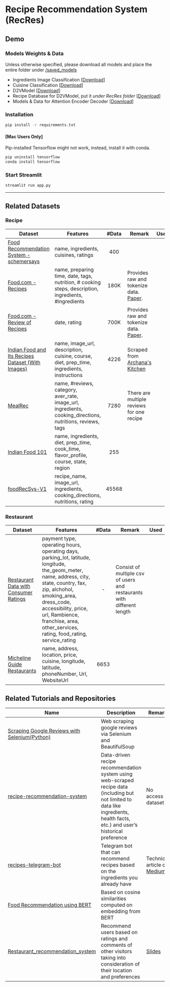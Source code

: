 # Recipe Recommendation System (RecRes)

## Demo

### Models Weights & Data

Unless otherwise specified, please download all models and place the entire folder under [/saved_models](saved_models)

- Ingredients Image Classification [[Download](https://drive.google.com/drive/folders/14bD6szRrTCwEss9i5jHvZ0mNyCOLuava?usp=drive_link)]
- Cuisine Classification [[Download](https://drive.google.com/file/d/1-jsCInkVSk9To1r0nWCZW8GUx45134VK/view?usp=sharing)]
- D2VModel [[Download](https://drive.google.com/drive/folders/1lBGBfxXnh_x80Qj_cYpRqE7_OcR8vjdq?usp=sharing)]
- Recipe Database for D2VModel, put it *under RecRes folder* [[Download](https://drive.google.com/file/d/1QNrfE1Ibs6EuWMEluwhiocnLRhQKBuuK/view?usp=sharing)]
- Models & Data for Attention Encoder Decoder [[Download](https://drive.google.com/drive/folders/1Ysxu3OsSfOaKf0S7WWR4fjzqx4pTepNx?usp=sharing)]

### Installation

```bash
pip install -r requirements.txt
```

#### [Mac Users Only]

Pip-installed Tensorflow might not work, instead, install it with conda.

```bash
pip uninstall tensorflow
conda install tensorflow
```

### Start Streamlit

```python
streamlit run app.py
```

---

## Related Datasets

### Recipe

| Dataset                                                                                                                                             | Features                                                                                                   | #Data | Remark                                                                       | Used |
| --------------------------------------------------------------------------------------------------------------------------------------------------- | ---------------------------------------------------------------------------------------------------------- | :---: | ---------------------------------------------------------------------------- | :--: |
| [Food Recommendation System - schemersays](https://www.kaggle.com/datasets/schemersays/food-recommendation-system?select=1662574418893344.csv)      | name, ingredients, cuisines, ratings                                                                       |  400  |                                                                              |      |
| [Food.com - Recipes](https://www.kaggle.com/datasets/shuyangli94/food-com-recipes-and-user-interactions)                                            | name, preparing time, date, tags, nutrition, # cooking steps, description, ingredients, #ingredients       | 180K  | Provides raw and tokenize data. [Paper](https://aclanthology.org/D19-1613/). |
| [Food.com - Review of Recipes](https://www.kaggle.com/datasets/shuyangli94/food-com-recipes-and-user-interactions)                                  | date, rating                                                                                               | 700K  | Provides raw and tokenize data. [Paper](https://aclanthology.org/D19-1613/). |      |
| [Indian Food and Its Recipes Dataset (With Images)](https://www.kaggle.com/datasets/kishanpahadiya/indian-food-and-its-recipes-dataset-with-images) | name, image_url, description, cuisine, course, diet, prep_time, ingredients, instructions                  | 4226  | Scraped from [Archana's Kitchen](https://www.archanaskitchen.com/)           |      |
| [MealRec](https://github.com/WUT-IDEA/MealRec)                                                                                                      | name, #reviews, category, aver_rate, image_url, ingredients, cooking_directions, nutritions, reviews, tags | 7280  | There are multiple reviews for one recipe                                    |
| [Indian Food 101](https://www.kaggle.com/datasets/nehaprabhavalkar/indian-food-101)                                                                 | name, ingredients, diet, prep_time, cook_time, flavor_profile, course, state, region                       |  255  |
| [foodRecSys-V1](https://www.kaggle.com/datasets/elisaxxygao/foodrecsysv1?select=core-data-valid_rating.csv)                                         | recipe_name, image_url, ingredients, cooking_directions, nutritions, rating                                | 45568 |

### Restaurant

| Dataset                                                                                                              | Features                                                                                                                                                                                                                                                                                       | #Data | Remark                                                                 | Used |
| -------------------------------------------------------------------------------------------------------------------- | ---------------------------------------------------------------------------------------------------------------------------------------------------------------------------------------------------------------------------------------------------------------------------------------------- | :---: | ---------------------------------------------------------------------- | :--: |
| [Restaurant Data with Consumer Ratings](https://www.kaggle.com/datasets/uciml/restaurant-data-with-consumer-ratings) | payment type, operating hours, operating days, parking_lot, latitude, longitude, the_geom_meter, name, address, city, state, country, fax, zip, alchohol, smoking_area, dress_code, accessibility, price, url, Rambience, franchise, area, other_services, rating, food_rating, service_rating |   -   | Consist of multiple csv of users and restaurants with different length |
| [Micheline Guide Restaurants](https://www.kaggle.com/datasets/ngshiheng/michelin-guide-restaurants-2021)             | name, address, location, price, cuisine, longitude, latitude, phoneNumber, Url, WebsiteUrl                                                                                                                                                                                                     | 6653  |

## Related Tutorials and Repositories

| Name                                                                                                                                         | Description                                                                                                                                                                      | Remark                                                                                                                                |
| -------------------------------------------------------------------------------------------------------------------------------------------- | -------------------------------------------------------------------------------------------------------------------------------------------------------------------------------- | ------------------------------------------------------------------------------------------------------------------------------------- |
| [Scraping Google Reviews with Selenium(Python)](https://medium.com/@isguzarsezgin/scraping-google-reviews-with-selenium-python-23135ffcc331) | Web scraping google reviews via Selenium and BeautifulSoup                                                                                                                       |
| [recipe-recommendation-system](https://github.com/ajemerson/recipe-recommendation-system)                                                    | Data-driven recipe recommendation system using web-scraped recipe data (including but not limited to data like ingredients, health facts, etc.) and user’s historical preference | No access to dataset                                                                                                                  |
| [recipes-telegram-bot](https://github.com/RomainGratier/recipes-telegram-bot)                                                                | Telegram bot that can recommend recipes based on the ingredients you already have                                                                                                | Technical article on [Medium](https://romain-gratier.medium.com/de2d314f565d?source=friends_link&sk=c5280f8c50aa5551d1b36619891e9b4f) |
| [Food Recommendation using BERT](https://www.kaggle.com/code/ajitrajput/food-recommendation-using-bert/input)                                | Based on cosine similarities computed on embedding from BERT                                                                                                                     |
| [Restaurant_recommendation_system](https://github.com/MariloyH/Restaurant_recommendation_system)                                             | Recommend users based on ratings and comments of other visitors taking into consideration of their location and preferences                                                      | [Slides](https://docs.google.com/presentation/d/1ZlSZUL6SJBcRnLjmMwqcynuWotso9JrDRmxAZ9-IRTA/edit#slide=id.p1/google_docs)            |
